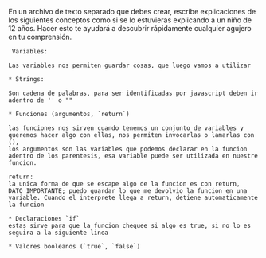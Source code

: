 En un archivo de texto separado que debes crear, escribe explicaciones de los siguientes conceptos como si se lo estuvieras explicando a un niño de 12 años. Hacer esto te ayudará a descubrir rápidamente cualquier agujero en tu comprensión.

	 Variables:

    Las variables nos permiten guardar cosas, que luego vamos a utilizar

	* Strings: 

    Son cadena de palabras, para ser identificadas por javascript deben ir adentro de '' o ""

	* Funciones (argumentos, `return`)

    las funciones nos sirven cuando tenemos un conjunto de variables y queremos hacer algo con ellas, nos permiten invocarlas o lamarlas con (),
    los argumentos son las variables que podemos declarar en la funcion adentro de los parentesis, esa variable puede ser utilizada en nuestre funcion.

    return: 
    la unica forma de que se escape algo de la funcion es con return,  DATO IMPORTANTE; puedo guardar lo que me devolvio la funcion en una variable. Cuando el interprete llega a return, detiene automaticamente la funcion 

	* Declaraciones `if`
    estas sirve para que la funcion chequee si algo es true, si no lo es seguira a la siguiente linea 

	* Valores booleanos (`true`, `false`)
